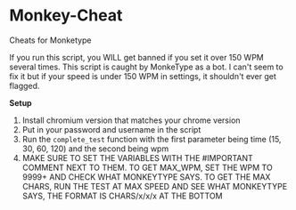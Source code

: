 # Monkey-Cheat
Cheats for Monketype

If you run this script, you WILL get banned if you set it over 150 WPM several times. This script is caught by MonkeType as a bot. I can't seem to fix it but if your speed is under 150 WPM in settings, it shouldn't ever get flagged. 

**Setup**
1. Install chromium version that matches your chrome version
2. Put in your password and username in the script
3. Run the `complete_test` function with the first parameter being time (15, 30, 60, 120) and the second being wpm
4. MAKE SURE TO SET THE VARIABLES WITH THE #IMPORTANT COMMENT NEXT TO THEM. TO GET MAX_WPM, SET THE WPM TO 9999+ AND CHECK WHAT MONKEYTYPE SAYS. TO GET THE MAX CHARS, RUN THE TEST AT MAX SPEED AND SEE WHAT MONKEYTYPE SAYS, THE FORMAT IS CHARS/x/x/x AT THE BOTTOM

